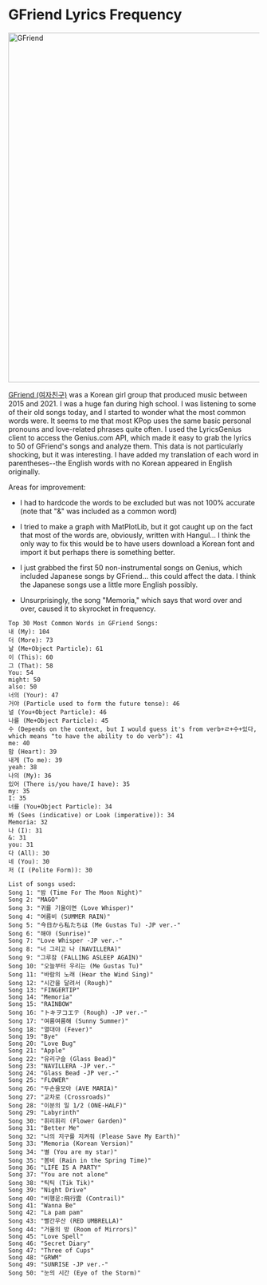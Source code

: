 # GFriend Lyrics Frequency


<img src="https://user-images.githubusercontent.com/76632760/212512187-f008afb4-7363-4c55-a83a-65c66f5ab9bf.png" alt="GFriend" width="700"/>



[GFriend (여자친구)](https://www.youtube.com/watch?v=r_6q_-d-7Sk&list=PLWqQwarHaCFesi5VUhT4w8FJ2X4hE1AEu&index=14) was a Korean girl group that produced music between 2015 and 2021. I was a huge fan during high school. I was listening to some of their old songs today, and I started to wonder what the most common words were. It seems to me that most KPop uses the same basic personal pronouns and love-related phrases quite often. I used the LyricsGenius client to access the Genius.com API, which made it easy to grab the lyrics to 50 of GFriend's songs and analyze them. This data is not particularly shocking, but it was interesting. I have added my translation of each word in parentheses--the English words with no Korean appeared in English originally.


Areas for improvement:

- I had to hardcode the words to be excluded but was not 100% accurate (note that "&" was included as a common word)

- I tried to make a graph with MatPlotLib, but it got caught up on the fact that most of the words are, obviously, written with Hangul... I think the only way to fix this would be to have users download a Korean font and import it but perhaps there is something better.

- I just grabbed the first 50 non-instrumental songs on Genius, which included Japanese songs by GFriend... this could affect the data. I think the Japanese songs use a little more English possibly.

- Unsurprisingly, the song "Memoria," which says that word over and over, caused it to skyrocket in frequency.

```
Top 30 Most Common Words in GFriend Songs:
내 (My): 104
더 (More): 73
날 (Me+Object Particle): 61
이 (This): 60
그 (That): 58
You: 54
might: 50
also: 50
너의 (Your): 47
거야 (Particle used to form the future tense): 46
널 (You+Object Particle): 46
나를 (Me+Object Particle): 45
수 (Depends on the context, but I would guess it's from verb+ㄹ+수+있다, which means "to have the ability to do verb"): 41
me: 40
맘 (Heart): 39
내게 (To me): 39
yeah: 38
나의 (My): 36
있어 (There is/you have/I have): 35
my: 35
I: 35
너를 (You+Object Particle): 34
봐 (Sees (indicative) or Look (imperative)): 34
Memoria: 32
나 (I): 31
&: 31
you: 31
다 (All): 30
네 (You): 30
저 (I (Polite Form)): 30
```

```
List of songs used:
Song 1: "밤 (Time For The Moon Night)"
Song 2: "MAGO"
Song 3: "귀를 기울이면 (Love Whisper)"
Song 4: "여름비 (SUMMER RAIN)"
Song 5: "今日から私たちは (Me Gustas Tu) -JP ver.-"
Song 6: "해야 (Sunrise)"
Song 7: "Love Whisper -JP ver.-"
Song 8: "너 그리고 나 (NAVILLERA)"
Song 9: "그루잠 (FALLING ASLEEP AGAIN)"
Song 10: "오늘부터 우리는 (Me Gustas Tu)"
Song 11: "바람의 노래 (Hear the Wind Sing)"
Song 12: "시간을 달려서 (Rough)"
Song 13: "FINGERTIP"
Song 14: "Memoria"
Song 15: "RAINBOW"
Song 16: "トキヲコエテ (Rough) -JP ver.-"
Song 17: "여름여름해 (Sunny Summer)"
Song 18: "열대야 (Fever)"
Song 19: "Bye"
Song 20: "Love Bug"
Song 21: "Apple"
Song 22: "유리구슬 (Glass Bead)"
Song 23: "NAVILLERA -JP ver.-"
Song 24: "Glass Bead -JP ver.-"
Song 25: "FLOWER"
Song 26: "두손을모아 (AVE MARIA)"
Song 27: "교차로 (Crossroads)"
Song 28: "이분의 일 1/2 (ONE-HALF)"
Song 29: "Labyrinth"
Song 30: "휘리휘리 (Flower Garden)"
Song 31: "Better Me"
Song 32: "나의 지구를 지켜줘 (Please Save My Earth)"
Song 33: "Memoria (Korean Version)"
Song 34: "별 (You are my star)"
Song 35: "봄비 (Rain in the Spring Time)"
Song 36: "LIFE IS A PARTY"
Song 37: "You are not alone"
Song 38: "틱틱 (Tik Tik)"
Song 39: "Night Drive"
Song 40: "비행운:飛行雲 (Contrail)"
Song 41: "Wanna Be"
Song 42: "La pam pam"
Song 43: "빨간우산 (RED UMBRELLA)"
Song 44: "거울의 방 (Room of Mirrors)"
Song 45: "Love Spell"
Song 46: "Secret Diary"
Song 47: "Three of Cups"
Song 48: "GRWM"
Song 49: "SUNRISE -JP ver.-"
Song 50: "눈의 시간 (Eye of the Storm)"
```
